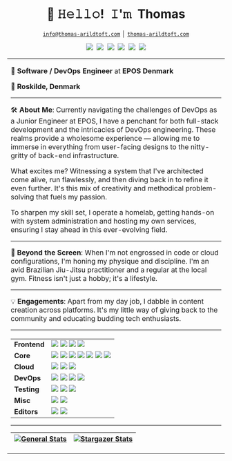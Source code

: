 <!-- Title -->
<h1 align="center" title="...and I'm happy to see you here :)">👋 𝙷𝚎𝚕𝚕𝚘! 𝙸'𝚖 Thomas</h1>

<!-- Contact and keys -->
<p align="center">
<a href="mailto:info@thomas-arildtoft.com" title="Email Address"><code>info@thomas-arildtoft.com</code></a> │ <a href="www.thomas-arildtoft.com" title="Personal Website"><code>thomas-arildtoft.com</code></a>
</p>

<!-- Socials -->
<p align="center">
   <kbd>
  <a href="https://twitter.com/@tarildtoft" title="Twitter - @tarildtoft"><img src="https://img.shields.io/badge/-@tarildtoft-00acee?style=flat&logo=Twitter&logoColor=white" /></a>
  <a href="https://dev.to/strongside87" title="Dev.to - @strongside87"><img src="https://img.shields.io/badge/-strongside87-a75fff?style=flat&logo=Dev.to&logoColor=white" /></a>
  <a href="https://www.instagram.com/thomas.a_dev/" title="Instagram - @thomas.a_dev"><img src="https://img.shields.io/badge/thomas.a_dev-E4405F?style=flat&logo=instagram&logoColor=white" /></a>
 <a href="https://github.com/Strongside-87" title="GitHub - @Strongside-87"><img src="https://img.shields.io/badge/-Strongside_87-3a3a3a?style=flat&logo=GitHub&logoColor=white" /></a>
  <a href="https://www.linkedin.com/in/thomas-arildtoft-341381223" title="LinkedIn - Thomas Arildtoft"><img src="https://img.shields.io/badge/-Thomas_Arildtoft-0072b1?style=flat&logo=Linkedin&logoColor=white" /></a> 
  <a href="https://www.youtube.com/channel/ucb--2h87xbqz0att5unsc_g" title="Youtube - Thomas Arildtoft"><img src="https://img.shields.io/badge/-Thomas_Arildtoft-FF0000?style=flat&logo=Youtube&logoColor=white" /></a>


  </kbd>


<table>
  <tr>
    <td align="left">
       
🔧 **Software / DevOps Engineer** at **EPOS Denmark**

📍 **Roskilde, Denmark**

---

🛠 **About Me**:
Currently navigating the challenges of DevOps as a Junior Engineer at EPOS, I have a penchant for both full-stack development and the intricacies of DevOps engineering. These realms provide a wholesome experience — allowing me to immerse in everything from user-facing designs to the nitty-gritty of back-end infrastructure.

What excites me? Witnessing a system that I've architected come alive, run flawlessly, and then diving back in to refine it even further. It's this mix of creativity and methodical problem-solving that fuels my passion.

To sharpen my skill set, I operate a homelab, getting hands-on with system administration and hosting my own services, ensuring I stay ahead in this ever-evolving field.

---

📸 **Beyond the Screen**:
When I'm not engrossed in code or cloud configurations, I'm honing my physique and discipline. I'm an avid Brazilian Jiu-Jitsu practitioner and a regular at the local gym. Fitness isn't just a hobby; it's a lifestyle.

---

💡 **Engagements**: 
Apart from my day job, I dabble in content creation across platforms. It's my little way of giving back to the community and educating budding tech enthusiasts.

---

<table style="width: 100%; margin-top: 20px;">
  <tr>
    <td><strong>Frontend</strong></td>
    <td>
      <a href="https://svelte.dev/"><img src="https://img.shields.io/static/v1?label=&message=Svelte&color=FF3E00&logo=svelte&logoColor=FFFFFF"></a>
      <a href="https://reactjs.org/"><img src="https://img.shields.io/static/v1?label=&message=React&color=61DAFB&logo=react&logoColor=FFFFFF"></a>
      <a href="https://html.com"><img src="https://img.shields.io/badge/HTML-E34F26?style=flat&logo=html5&logoColor=white"></a>
      <a href="https://css.com"><img src="https://img.shields.io/badge/CSS-F7DF1E?style=flat&logo=CSS3&logoColor=white"></a>
    </td>
  </tr>
  <tr>
    <td><strong>Core</strong></td>
    <td>
      <a href="https://www.javascript.com/"><img src="https://img.shields.io/static/v1?label=&message=JavaScript&color=F7DF1E&logo=javascript&logoColor=FFFFFF"></a>
      <a href="https://www.python.org/"><img src="https://img.shields.io/static/v1?label=&message=Python&color=3C78A9&logo=python&logoColor=FFFFFF"></a>
      <a href="https://www.java.com/"><img src="https://img.shields.io/badge/Java-ED8B00?style=flat&logo=java&logoColor=white"></a>
      <a href="https://nodejs.org/"><img src="https://img.shields.io/static/v1?label=&message=Node.js&color=339933&logo=nodedotjs&logoColor=FFFFFF"></a>
      <a href="https://dotnet.microsoft.com/en-us/download/dotnet-framework"><img src="https://img.shields.io/badge/.NET-5C2D91?style=flat&logo=.net&logoColor=white"></a>
      <a href="https://learn.microsoft.com/en-us/dotnet/csharp/"><img src="https://img.shields.io/badge/C%23-239120?style=flat&logo=c-sharp&logoColor=white"></a>
      <a href="https://www.mysql.com"><img src="https://img.shields.io/badge/MySQL-00000F?style=flat&logo=mysql&logoColor=white"></a>
    </td>
  </tr>
  <tr>
    <td><strong>Cloud</strong></td>
    <td>
      <a href="https://azure.microsoft.com/"><img src="https://img.shields.io/static/v1?label=&message=Azure&color=0078D4&logo=microsoftazure&logoColor=FFFFFF"></a>
      <a href="https://cloud.google.com/"><img src="https://img.shields.io/badge/Google_Cloud-4285F4?style=flat&logo=google-cloud&logoColor=white"></a>
      <a href="https://github.com/features/actions"><img src="https://img.shields.io/badge/GitHub_Actions-343434?style=flat&logo=github-actions&logoColor=white"></a>
    </td>
  </tr>
  <tr>
    <td><strong>DevOps</strong></td>
    <td>
      <a href="https://docker.com/"><img src="https://img.shields.io/static/v1?label=&message=Docker&color=2496ED&logo=docker&logoColor=FFFFFF"></a>
      <a href="https://kubernetes.io"><img src="https://img.shields.io/badge/Kubernetes-5C2D91.svg?style=flat&logo=kubernetes&logoColor=white"></a>
      <a href="https://jenkins.io"><img src="https://img.shields.io/badge/Jenkins-D24939.svg?style=flat&logo=jenkins&logoColor=white"></a>
      <a href="https://bitbucket.org"><img src="https://img.shields.io/badge/Bitbucket-0052CC?style=flat&logo=bitbucket&logoColor=white"></a>
    </td>
  </tr>
  <tr>
    <td><strong>Testing</strong></td>
    <td>
      <a href="https://www.cypress.io/"><img src="https://img.shields.io/static/v1?label=&message=Cypress&color=17202C&logo=cypress&logoColor=FFFFFF"></a>
      <a href="https://jestjs.io/"><img src="https://img.shields.io/static/v1?label=&message=Jest&color=C21325&logo=jest&logoColor=FFFFFF"></a>
      <a href="https://cucumber.io"><img src="https://img.shields.io/badge/Cucumber-21d96c.svg?style=flat&logo=cucumber&logoColor=white"></a>
    </td>
  </tr>
  <tr>
    <td><strong>Misc</strong></td>
    <td>
      <a href="https://www.linux.org/"><img src="https://img.shields.io/static/v1?label=&message=Linux&color=FCC624&logo=linux&logoColor=FFFFFF"></a>
      <a href="https://www.apple.com/dk/macos/ventura/"><img src="https://img.shields.io/badge/mac%20os-2357A143?style=flat&logo=apple&logoColor=white"></a>
    </td>
  </tr>
  <tr>
    <td><strong>Editors</strong></td>
    <td>
      <a href="https://www.jetbrains.com/idea/"><img src="https://img.shields.io/badge/WebStorm-000000?style=flat&logo=WebStorm&logoColor=white"></a>
      <a href="https://code.visualstudio.com/"><img src="https://img.shields.io/badge/Visual_Studio_Code-007ACC?style=flat&logo=visual-studio-code&logoColor=white"></a>
    </td>
  </tr>
</table>

  
-------

| [![General Stats](https://raw.githubusercontent.com/Strongside-87/Strongside-87/master/assets/metrics/summary.svg)](https://github.com/Strongside-87/Strongside-87/blob/master/METRICS.md) | [![Stargazer Stats](https://raw.githubusercontent.com/Strongside-87/Strongside-87/master/assets/metrics/stargazers.svg)](https://github.com/Strongside-87/Strongside-87/blob/master/METRICS.md) |
| - | - |





